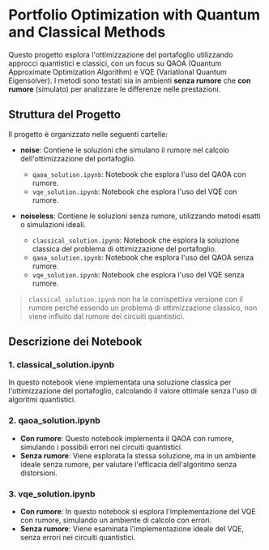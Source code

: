 # Portfolio Optimization with Quantum and Classical Methods

Questo progetto esplora l'ottimizzazione del portafoglio utilizzando approcci quantistici e classici, con un focus su QAOA (Quantum Approximate Optimization Algorithm) e VQE (Variational Quantum Eigensolver).
I metodi sono testati sia in ambienti **senza rumore** che **con rumore** (simulato) per analizzare le differenze nelle prestazioni.

## Struttura del Progetto

Il progetto è organizzato nelle seguenti cartelle:

-   **noise**: Contiene le soluzioni che simulano il rumore nel calcolo dell'ottimizzazione del portafoglio.
    -   `qaoa_solution.ipynb`: Notebook che esplora l'uso del QAOA con rumore.
    -   `vqe_solution.ipynb`: Notebook che esplora l'uso del VQE con rumore.

-   **noiseless**: Contiene le soluzioni senza rumore, utilizzando metodi esatti o simulazioni ideali.
    -   `classical_solution.ipynb`: Notebook che esplora la soluzione classica del problema di ottimizzazione del portafoglio.
    -   `qaoa_solution.ipynb`: Notebook che esplora l'uso del QAOA senza rumore.
    -   `vqe_solution.ipynb`: Notebook che esplora l'uso del VQE senza rumore.

> `classical_solution.ipynb` non ha la corrispettiva versione con il rumore perché essendo un problema di ottimizzazione classico, non viene influito dal rumore dei circuiti quantistici.

## Descrizione dei Notebook

### 1. **classical_solution.ipynb**

In questo notebook viene implementata una soluzione classica per l'ottimizzazione del portafoglio, calcolando il valore ottimale senza l'uso di algoritmi quantistici.

### 2. **qaoa_solution.ipynb**

-   **Con rumore**: Questo notebook implementa il QAOA con rumore, simulando i possibili errori nei circuiti quantistici.
-   **Senza rumore**: Viene esplorata la stessa soluzione, ma in un ambiente ideale senza rumore, per valutare l'efficacia dell'algoritmo senza distorsioni.

### 3. **vqe_solution.ipynb**

-   **Con rumore**: In questo notebook si esplora l'implementazione del VQE con rumore, simulando un ambiente di calcolo con errori.
-   **Senza rumore**: Viene esaminata l'implementazione ideale del VQE, senza errori nei circuiti quantistici.
